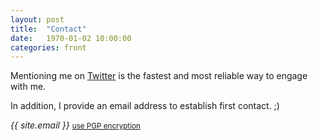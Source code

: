 ```yaml
---
layout: post
title:  "Contact"
date:   1970-01-02 10:00:00
categories: front
---
```


Mentioning me on [Twitter](http://twitter.com/Der_Hutt) is the fastest and most reliable way to engage with me.

In addition, I provide an email address to establish first contact. ;)

_{{ site.email }}_ <small>[use PGP encryption](https://pgp.mit.edu/pks/lookup?search=0xde982bae0c8061c8&op=index)</small>
